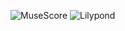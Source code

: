 <style>
.reveal section#desired2 img{
    height: 350px;
    margin: 0;
    border: 0;
}
</style>
![MuseScore](e-o/desiredmusexml.svg)
![Lilypond](e-o/desiredlilypond.png)
